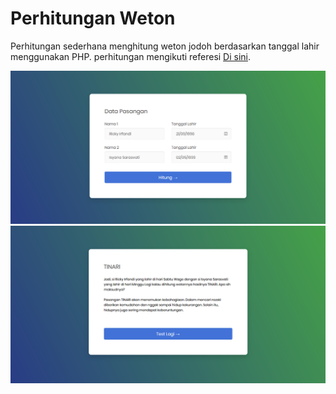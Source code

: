 # Perhitungan Weton
 Perhitungan sederhana menghitung weton jodoh berdasarkan tanggal lahir menggunakan PHP. perhitungan mengikuti referesi [Di sini](https://www.popbela.com/relationship/married/amalia-azizah/cara-menghitung-weton-jodoh-1/full).

 ![ss](1.png)
 ![ss](2.png)
